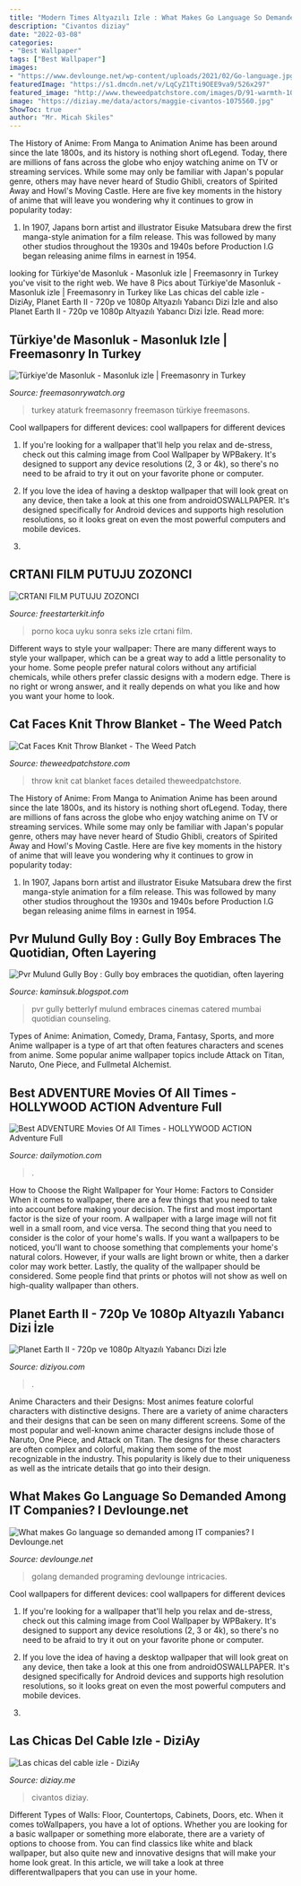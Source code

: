 ```yaml
---
title: "Modern Times Altyazılı Izle : What Makes Go Language So Demanded Among It Companies? I Devlounge.net"
description: "Civantos diziay"
date: "2022-03-08"
categories:
- "Best Wallpaper"
tags: ["Best Wallpaper"]
images:
- "https://www.devlounge.net/wp-content/uploads/2021/02/Go-language.jpg"
featuredImage: "https://s1.dmcdn.net/v/LqCyZ1Tti9OEE9va9/526x297"
featured_image: "http://www.theweedpatchstore.com/images/D/91-warmth-10-L.jpg"
image: "https://diziay.me/data/actors/maggie-civantos-1075560.jpg"
ShowToc: true
author: "Mr. Micah Skiles"
---
```



The History of Anime: From Manga to Animation
Anime has been around since the late 1800s, and its history is nothing short ofLegend. Today, there are millions of fans across the globe who enjoy watching anime on TV or streaming services. While some may only be familiar with Japan's popular genre, others may have never heard of Studio Ghibli, creators of Spirited Away and Howl's Moving Castle. Here are five key moments in the history of anime that will leave you wondering why it continues to grow in popularity today:
1) In 1907, Japans born artist and illustrator Eisuke Matsubara drew the first manga-style animation for a film release. This was followed by many other studios throughout the 1930s and 1940s before Production I.G began releasing anime films in earnest in 1954.

	

		
looking for Türkiye&#039;de Masonluk - Masonluk izle | Freemasonry in Turkey you've visit to the right web. We have 8 Pics about Türkiye&#039;de Masonluk - Masonluk izle | Freemasonry in Turkey like Las chicas del cable izle - DiziAy, Planet Earth II - 720p ve 1080p Altyazılı Yabancı Dizi İzle and also Planet Earth II - 720p ve 1080p Altyazılı Yabancı Dizi İzle. Read more:
		
    
## Türkiye&#039;de Masonluk - Masonluk Izle | Freemasonry In Turkey

<img loading=lazy src="http://www.freemasonrywatch.org/pics/ataturk.sivascongress.jpg" onerror="this.onerror=null;this.src='https://tse1.mm.bing.net/th?id=OIP.ITGnMKihz0w0mc2mRDJP2gHaFM&amp;pid=15.1';" alt="Türkiye&#039;de Masonluk - Masonluk izle | Freemasonry in Turkey">

_Source: freemasonrywatch.org_

>turkey ataturk freemasonry freemason türkiye freemasons. 

	

Cool wallpapers for different devices:
cool wallpapers for different devices 

1. If you're looking for a wallpaper that'll help you relax and de-stress, check out this calming image from Cool Wallpaper by WPBakery. It's designed to support any device resolutions (2, 3 or 4k), so there's no need to be afraid to try it out on your favorite phone or computer.

2. If you love the idea of having a desktop wallpaper that will look great on any device, then take a look at this one from androidOSWALLPAPER. It's designed specifically for Android devices and supports high resolution resolutions, so it looks great on even the most powerful computers and mobile devices.

3.

    
## CRTANI FILM PUTUJU ZOZONCI

<img loading=lazy src="https://i.ytimg.com/vi/VufR68IvUps/hqdefault.jpg?sqp\u003d-oaymwEiCKgBEF5IWvKriqkDFQgBFQAAAAAYASUAAMhCPQCAokN4AQ\u003d\u003d\u0026rs\u003dAOn4CLBzQjTdkCXpVpl0ZtPhUFKIPKT9FA" onerror="this.onerror=null;this.src='https://tse1.mm.bing.net/th?id=OIP.EUSlpPWzQSMQQhj4J_y7QwHaFj&amp;pid=15.1';" alt="CRTANI FILM PUTUJU ZOZONCI">

_Source: freestarterkit.info_

>porno koca uyku sonra seks izle crtani film. 

	

Different ways to style your wallpaper:
There are many different ways to style your wallpaper, which can be a great way to add a little personality to your home. Some people prefer natural colors without any artificial chemicals, while others prefer classic designs with a modern edge. There is no right or wrong answer, and it really depends on what you like and how you want your home to look.

    
## Cat Faces Knit Throw Blanket - The Weed Patch

<img loading=lazy src="http://www.theweedpatchstore.com/images/D/91-warmth-10-L.jpg" onerror="this.onerror=null;this.src='https://tse1.mm.bing.net/th?id=OIP.MvlySh9tvqt894gqZv3jkgHaHa&amp;pid=15.1';" alt="Cat Faces Knit Throw Blanket - The Weed Patch">

_Source: theweedpatchstore.com_

>throw knit cat blanket faces detailed theweedpatchstore. 

	

The History of Anime: From Manga to Animation
Anime has been around since the late 1800s, and its history is nothing short ofLegend. Today, there are millions of fans across the globe who enjoy watching anime on TV or streaming services. While some may only be familiar with Japan's popular genre, others may have never heard of Studio Ghibli, creators of Spirited Away and Howl's Moving Castle. Here are five key moments in the history of anime that will leave you wondering why it continues to grow in popularity today:
1) In 1907, Japans born artist and illustrator Eisuke Matsubara drew the first manga-style animation for a film release. This was followed by many other studios throughout the 1930s and 1940s before Production I.G began releasing anime films in earnest in 1954.

    
## Pvr Mulund Gully Boy : Gully Boy Embraces The Quotidian, Often Layering

<img loading=lazy src="https://www.pvrcinemas.com/assets/images/new_logo.png" onerror="this.onerror=null;this.src='https://tse3.mm.bing.net/th?id=OIP.8aF3urDnDp155wUBF9j1agAAAA&amp;pid=15.1';" alt="Pvr Mulund Gully Boy : Gully boy embraces the quotidian, often layering">

_Source: kaminsuk.blogspot.com_

>pvr gully betterlyf mulund embraces cinemas catered mumbai quotidian counseling. 

	

Types of Anime: Animation, Comedy, Drama, Fantasy, Sports, and more
Anime wallpaper is a type of art that often features characters and scenes from anime. Some popular anime wallpaper topics include Attack on Titan, Naruto, One Piece, and Fullmetal Alchemist.

    
## Best ADVENTURE Movies Of All Times - HOLLYWOOD ACTION Adventure Full

<img loading=lazy src="https://s1.dmcdn.net/v/LqCyZ1Tti9OEE9va9/526x297" onerror="this.onerror=null;this.src='https://tse1.mm.bing.net/th?id=OIP.quUuwnrm5R7xija9M_LaQgHaEL&amp;pid=15.1';" alt="Best ADVENTURE Movies Of All Times - HOLLYWOOD ACTION Adventure Full">

_Source: dailymotion.com_

>. 

	

How to Choose the Right Wallpaper for Your Home: Factors to Consider
When it comes to wallpaper, there are a few things that you need to take into account before making your decision. The first and most important factor is the size of your room. A wallpaper with a large image will not fit well in a small room, and vice versa. 
The second thing that you need to consider is the color of your home's walls. If you want a wallpapers to be noticed, you'll want to choose something that complements your home's natural colors. However, if your walls are light brown or white, then a darker color may work better. 
Lastly, the quality of the wallpaper should be considered. Some people find that prints or photos will not show as well on high-quality wallpaper than others.

    
## Planet Earth II - 720p Ve 1080p Altyazılı Yabancı Dizi İzle

<img loading=lazy src="https://www.diziyou.com/wp-content/uploads/posters/planet-earth-2.jpg" onerror="this.onerror=null;this.src='https://tse3.mm.bing.net/th?id=OIP.U0F1-O6M60-93MFEtiFIOwAAAA&amp;pid=15.1';" alt="Planet Earth II - 720p ve 1080p Altyazılı Yabancı Dizi İzle">

_Source: diziyou.com_

>. 

	

Anime Characters and their Designs: Most animes feature colorful characters with distinctive designs.
There are a variety of anime characters and their designs that can be seen on many different screens. Some of the most popular and well-known anime character designs include those of Naruto, One Piece, and Attack on Titan. The designs for these characters are often complex and colorful, making them some of the most recognizable in the industry. This popularity is likely due to their uniqueness as well as the intricate details that go into their design.

    
## What Makes Go Language So Demanded Among IT Companies? I Devlounge.net

<img loading=lazy src="https://www.devlounge.net/wp-content/uploads/2021/02/Go-language.jpg" onerror="this.onerror=null;this.src='https://tse4.mm.bing.net/th?id=OIP.XRoAUZESyYPdpxAMpXCazQHaEt&amp;pid=15.1';" alt="What makes Go language so demanded among IT companies? I Devlounge.net">

_Source: devlounge.net_

>golang demanded programing devlounge intricacies. 

	

Cool wallpapers for different devices:
cool wallpapers for different devices 

1. If you're looking for a wallpaper that'll help you relax and de-stress, check out this calming image from Cool Wallpaper by WPBakery. It's designed to support any device resolutions (2, 3 or 4k), so there's no need to be afraid to try it out on your favorite phone or computer.

2. If you love the idea of having a desktop wallpaper that will look great on any device, then take a look at this one from androidOSWALLPAPER. It's designed specifically for Android devices and supports high resolution resolutions, so it looks great on even the most powerful computers and mobile devices.

3.

    
## Las Chicas Del Cable Izle - DiziAy

<img loading=lazy src="https://diziay.me/data/actors/maggie-civantos-1075560.jpg" onerror="this.onerror=null;this.src='https://tse3.mm.bing.net/th?id=OIP.N3YMU4DkzJlS83Y268EnAwAAAA&amp;pid=15.1';" alt="Las chicas del cable izle - DiziAy">

_Source: diziay.me_

>civantos diziay. 

	

Different Types of Walls: Floor, Countertops, Cabinets, Doors, etc.
When it comes toWallpapers, you have a lot of options. Whether you are looking for a basic wallpaper or something more elaborate, there are a variety of options to choose from. You can find classics like white and black wallpaper, but also quite new and innovative designs that will make your home look great. In this article, we will take a look at three differentwallpapers that you can use in your home.

